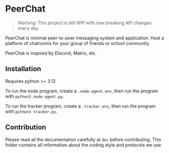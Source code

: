 # PeerChat

> Warning: This project is still WIP with new breaking API changes every day

PeerChat is minimal peer-to-peer messaging system and application. Host a platform of chatrooms for your group of friends or school community.

PeerChat is inspired by Discord, Matrix, etc.

## Installation

Requires python >= 3.12

To run the node program, create a `.node-agent.env`, then run the program with `python3 node-agent.py`.

To run the tracker program, create a `.tracker.env`, then run the program with `python3 tracker.py`.

## Contribution

Please read all the documentation carefully at `doc` before contributing. This folder contains all information about the coding style and protocols we use.
